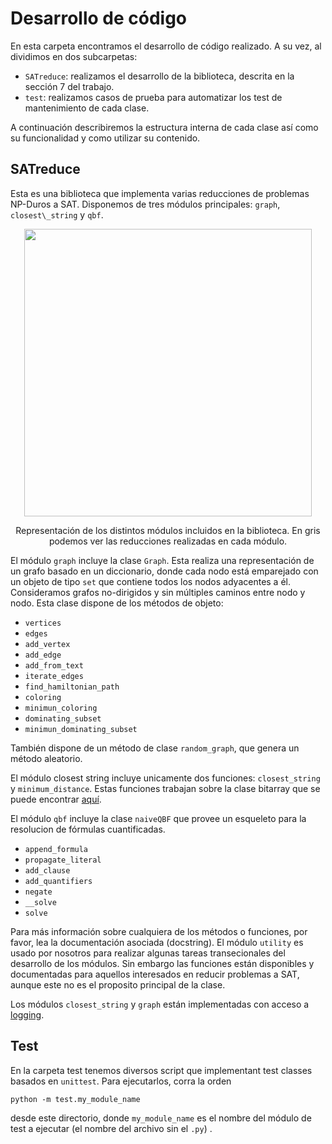 # Desarrollo de código

En esta carpeta encontramos el desarrollo de código realizado. A su vez, al dividimos en dos subcarpetas:

- `SATreduce`: realizamos el desarrollo de la biblioteca, descrita en la sección 7 del trabajo.
- `test`: realizamos casos de prueba para automatizar los test de mantenimiento de cada clase.

A continuación describiremos la estructura interna de cada clase así como su funcionalidad y como utilizar su contenido. 

## SATreduce

Esta es una biblioteca que implementa varias reducciones de problemas NP-Duros a SAT. Disponemos de tres módulos principales: `graph`, `closest\_string` y `qbf`.

<p align="center">
  <img width="460" src="https://github.com/pedrobn23/TFG/blob/master/tesis/img/distribucion.png">
</p>
<p align="center">
	Representación de los distintos módulos incluidos en la biblioteca. En gris podemos ver las reducciones realizadas en cada módulo.
</p>

El módulo `graph` incluye la clase `Graph`. Esta realiza una representación de un grafo basado en un diccionario, donde cada nodo está emparejado con un objeto de tipo `set` que contiene todos los nodos adyacentes a él. Consideramos grafos no-dirigidos y sin múltiples caminos entre nodo y nodo. Esta clase dispone de los métodos de objeto:
- `vertices`
- `edges`
- `add_vertex`
- `add_edge`
- `add_from_text`
- `iterate_edges`
- `find_hamiltonian_path`
- `coloring`
- `minimun_coloring`
- `dominating_subset`
- `minimun_dominating_subset`

 También dispone de un método de clase `random_graph`, que genera un método aleatorio.

El módulo closest string incluye unicamente dos funciones: `closest_string` y `minimum_distance`. Estas funciones trabajan sobre la clase bitarray que se puede encontrar [aquí](https://pypi.org/project/bitarray/).

El módulo `qbf` incluye la clase `naiveQBF` que provee un esqueleto para la resolucion de fórmulas cuantificadas.


- `append_formula`
- `propagate_literal`
- `add_clause`
- `add_quantifiers`
- `negate`
- `__solve`
- `solve`

Para más información sobre cualquiera de los métodos o funciones, por favor, lea la documentación asociada (docstring). El módulo `utility` es usado por nosotros para realizar algunas tareas transecionales del desarrollo de los módulos. Sin embargo las funciones están disponibles y documentadas para aquellos interesados en reducir problemas a SAT, aunque este no es el proposito principal de la clase. 

Los módulos `closest_string` y `graph` están implementadas con acceso a [logging](https://docs.python.org/3/howto/logging.html#logging-basic-tutorial).


## Test

En la carpeta test tenemos diversos script que implementant test classes basados en `unittest`. Para ejecutarlos, corra la orden

```
python -m test.my_module_name
```

desde este directorio, donde `my_module_name` es el nombre del módulo de test a ejecutar (el nombre del archivo sin el `.py`) . 
